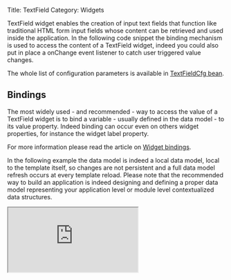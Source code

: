 Title: TextField
Category: Widgets

TextField widget enables the creation of input text fields that function like traditional HTML form input fields whose content can be retrieved and used inside the application.
In the following code snippet the binding mechanism is used to access the content of a TextField widget, indeed you could also put in place a onChange event listener to catch user triggered value changes.

<script src='http://snippets.ariatemplates.com/snippets/github.com/ariatemplates/documentation-code/snippets/widgets/textfield/Snippet.tpl?tag=wgtTextField&lang=at&outdent=true'></script>

The whole list of configuration parameters is available in [TextFieldCfg bean](http://ariatemplates.com/api/#aria.widgets.CfgBeans:TextFieldCfg).

## Bindings

The most widely used - and recommended - way to access the value of a TextField widget is to bind a variable - usually defined in the data model - to its value property. Indeed binding can occur even on others widget properties, for instance the widget label property.

For more information please read the article on [Widget bindings](widget_bindings).

In the following example the data model is indeed a local data model, local to the template itself, so changes are not persistent and a full data model refresh occurs at every template reload.
Please note that the recommended way to build an application is indeed designing and defining a proper data model representing your application level or module level contextualized data structures.

<iframe class='samples' src='http://snippets.ariatemplates.com/samples/github.com/ariatemplates/documentation-code/samples/widgets/textfield/binding/' ></iframe>
